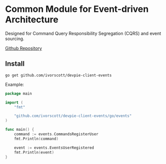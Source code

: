 # Common Module for Event-driven Architecture

Designed for Command Query Responsibility Segregation (CQRS) and event sourcing.

[Github Repository](https://github.com/ivorscott/devpie-client-events)

## Install

```
go get github.com/ivorscott/devpie-client-events
```

Example:

```go
package main

import (
	"fmt"

	"github.com/ivorscott/devpie-client-events/go/events"
)

func main() {
	command := events.CommandsRegisterUser
	fmt.Println(command)

	event := events.EventsUserRegistered
	fmt.Println(event)
}
```
